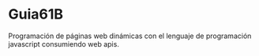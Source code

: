 # Guia61B
Programación de páginas web dinámicas con el lenguaje de programación javascript consumiendo web apis.
